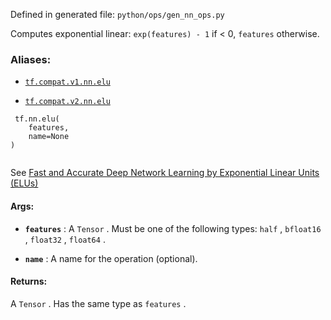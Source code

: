 Defined in generated file:  `python/ops/gen_nn_ops.py` 

Computes exponential linear:  `exp(features) - 1`  if < 0,  `features`  otherwise.



### Aliases:

- [ `tf.compat.v1.nn.elu` ](/api_docs/python/tf/nn/elu)

- [ `tf.compat.v2.nn.elu` ](/api_docs/python/tf/nn/elu)



```
 tf.nn.elu(
    features,
    name=None
)
 
```

See <a href="http://arxiv.org/abs/1511.07289">Fast and Accurate Deep Network Learning by Exponential Linear Units (ELUs)
</a>



#### Args:

- **`features`** : A  `Tensor` . Must be one of the following types:  `half` ,  `bfloat16` ,  `float32` ,  `float64` .

- **`name`** : A name for the operation (optional).



#### Returns:
A  `Tensor` . Has the same type as  `features` .

